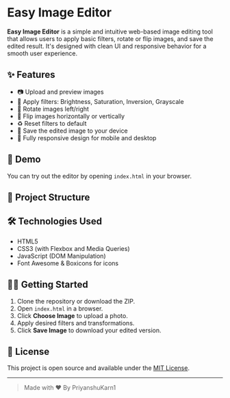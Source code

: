 # Easy Image Editor

**Easy Image Editor** is a simple and intuitive web-based image editing tool that allows users to apply basic filters, rotate or flip images, and save the edited result. It's designed with clean UI and responsive behavior for a smooth user experience.

## ✨ Features

- 📷 Upload and preview images
- 🌈 Apply filters: Brightness, Saturation, Inversion, Grayscale
- 🔁 Rotate images left/right
- 🔄 Flip images horizontally or vertically
- ♻️ Reset filters to default
- 💾 Save the edited image to your device
- 📱 Fully responsive design for mobile and desktop

## 🚀 Demo

You can try out the editor by opening `index.html` in your browser.

## 📂 Project Structure


## 🛠️ Technologies Used

- HTML5
- CSS3 (with Flexbox and Media Queries)
- JavaScript (DOM Manipulation)
- Font Awesome & Boxicons for icons

## 🧑‍💻 Getting Started

1. Clone the repository or download the ZIP.
2. Open `index.html` in a browser.
3. Click **Choose Image** to upload a photo.
4. Apply desired filters and transformations.
5. Click **Save Image** to download your edited version.


## 📃 License

This project is open source and available under the [MIT License](LICENSE).

---

> Made with ❤️ By PriyanshuKarn1
